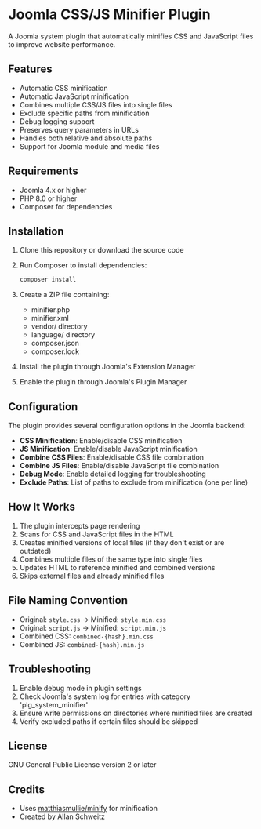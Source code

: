 # Joomla CSS/JS Minifier Plugin

A Joomla system plugin that automatically minifies CSS and JavaScript files to improve website performance.

## Features

- Automatic CSS minification
- Automatic JavaScript minification
- Combines multiple CSS/JS files into single files
- Exclude specific paths from minification
- Debug logging support
- Preserves query parameters in URLs
- Handles both relative and absolute paths
- Support for Joomla module and media files

## Requirements

- Joomla 4.x or higher
- PHP 8.0 or higher
- Composer for dependencies

## Installation

1. Clone this repository or download the source code
2. Run Composer to install dependencies:
   ```bash
   composer install
   ```
3. Create a ZIP file containing:
   - minifier.php
   - minifier.xml
   - vendor/ directory
   - language/ directory
   - composer.json
   - composer.lock

4. Install the plugin through Joomla's Extension Manager
5. Enable the plugin through Joomla's Plugin Manager

## Configuration

The plugin provides several configuration options in the Joomla backend:

- **CSS Minification**: Enable/disable CSS minification
- **JS Minification**: Enable/disable JavaScript minification
- **Combine CSS Files**: Enable/disable CSS file combination
- **Combine JS Files**: Enable/disable JavaScript file combination
- **Debug Mode**: Enable detailed logging for troubleshooting
- **Exclude Paths**: List of paths to exclude from minification (one per line)

## How It Works

1. The plugin intercepts page rendering
2. Scans for CSS and JavaScript files in the HTML
3. Creates minified versions of local files (if they don't exist or are outdated)
4. Combines multiple files of the same type into single files
5. Updates HTML to reference minified and combined versions
6. Skips external files and already minified files

## File Naming Convention

- Original: `style.css` → Minified: `style.min.css`
- Original: `script.js` → Minified: `script.min.js`
- Combined CSS: `combined-{hash}.min.css`
- Combined JS: `combined-{hash}.min.js`

## Troubleshooting

1. Enable debug mode in plugin settings
2. Check Joomla's system log for entries with category 'plg_system_minifier'
3. Ensure write permissions on directories where minified files are created
4. Verify excluded paths if certain files should be skipped

## License

GNU General Public License version 2 or later

## Credits

- Uses [matthiasmullie/minify](https://github.com/matthiasmullie/minify) for minification
- Created by Allan Schweitz